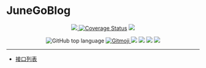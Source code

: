 # JuneGoBlog


<p align="center">
<a href="https://travis-ci.org/">
  <img src="https://travis-ci.com/520MianXiangDuiXiang520/JuneGoBlog.svg?token=7mqBvrpUUzHXp1nyitHA&branch=master">
</a>
<a href='https://coveralls.io/github/520MianXiangDuiXiang520/JuneGoBlog?branch=master'><img src='https://coveralls.io/repos/github/520MianXiangDuiXiang520/JuneGoBlog/badge.svg?branch=master' alt='Coverage Status' /></a>
<a href="https://codeclimate.com/github/520MianXiangDuiXiang520/JuneGoBlog/maintainability"><img src="https://api.codeclimate.com/v1/badges/ed575aea812a025dfcc9/maintainability" /></a>

</p>
<p align="center">
<img alt="GitHub top language" src="https://img.shields.io/github/languages/top/520MianXiangDuiXiang520/JuneGoBlog">
<a href="https://gitmoji.carloscuesta.me">
  <img src="https://img.shields.io/badge/gitmoji-%20😜%20😍-FFDD67.svg?style=flat-square" alt="Gitmoji">
</a>
<a href="https://goreportcard.com/badge/github.com/520MianXiangDuiXiang520/JuneGoBlog"> <img src="https://goreportcard.com/badge/github.com/520MianXiangDuiXiang520/JuneGoBlog" /></a>
<a title="GPL" target="_blank" href="https://github.com/520MianXiangDuiXiang520/JuneGoBlog/blob/master/LICENSE"><img src="https://img.shields.io/badge/license-MIT-red.svg?style=flat-square"></a>
<a title="Last Commit" target="_blank" href="https://github.com/520MianXiangDuiXiang520/JuneGoBlog/commits/master"><img src="https://img.shields.io/github/last-commit/520MianXiangDuiXiang520/JuneGoBlog.svg?style=flat-square&color=FF9900"></a>
<a title="gitter" target="_blank" href="https://gitter.im/520MianXiangDuiXiang520/JuneGoRoom?utm_source=badge&utm_medium=badge&utm_campaign=pr-badge"><img src="https://badges.gitter.im/520MianXiangDuiXiang520/JuneGoRoom.svg"></a>
</p>




----

* [接口列表](api.md)